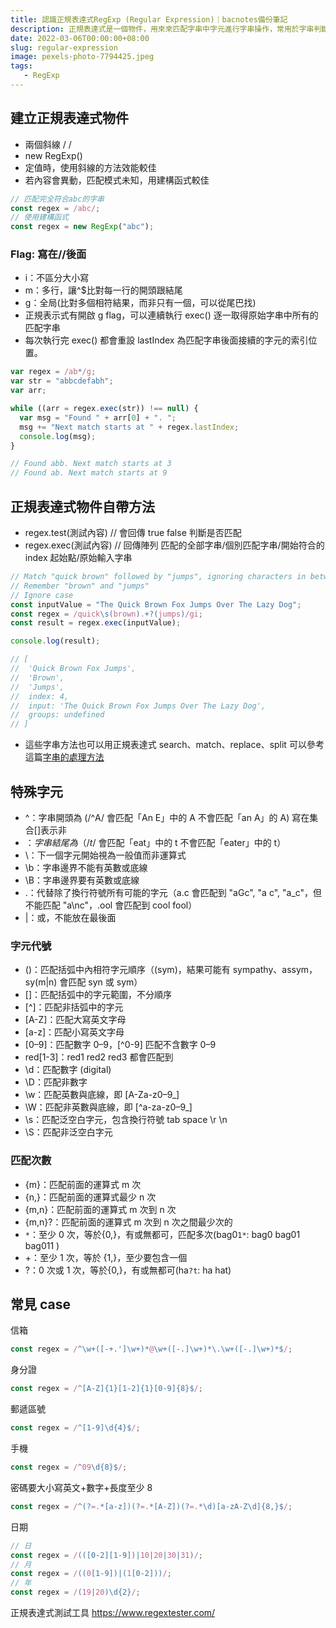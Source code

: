 ```yaml
---
title: 認識正規表達式RegExp (Regular Expression)｜bacnotes備份筆記
description: 正規表達式是一個物件，用來來匹配字串中字元進行字串操作，常用於字串判斷、資料搜尋、清除或取代目標字詞等，常常會在專案裡用到，但又有時候因為特殊符號不容易聯想他的意義，因此整理一篇筆記方便後續查看。
date: 2022-03-06T00:00:00+08:00
slug: regular-expression
image: pexels-photo-7794425.jpeg
tags:
   - RegExp
---
```



## 建立正規表達式物件

- 兩個斜線 / /
- new RegExp()
- 定值時，使用斜線的方法效能較佳
- 若內容會異動，匹配模式未知，用建構函式較佳

```js
// 匹配完全符合abc的字串
const regex = /abc/;
// 使用建構函式
const regex = new RegExp("abc");
```

### Flag: 寫在//後面

- i：不區分大小寫
- m：多行，讓^$比對每一行的開頭跟結尾
- g：全局(比對多個相符結果，而非只有一個，可以從尾巴找)
- 正規表示式有開啟 g flag，可以連續執行 exec() 逐一取得原始字串中所有的匹配字串
- 每次執行完 exec() 都會重設 lastIndex 為匹配字串後面接續的字元的索引位置。

```js
var regex = /ab*/g;
var str = "abbcdefabh";
var arr;

while ((arr = regex.exec(str)) !== null) {
  var msg = "Found " + arr[0] + ". ";
  msg += "Next match starts at " + regex.lastIndex;
  console.log(msg);
}

// Found abb. Next match starts at 3
// Found ab. Next match starts at 9
```

## 正規表達式物件自帶方法

- regex.test(測試內容) // 會回傳 true false 判斷是否匹配
- regex.exec(測試內容) // 回傳陣列 匹配的全部字串/個別匹配字串/開始符合的 index 起始點/原始輸入字串

```js
// Match "quick brown" followed by "jumps", ignoring characters in between
// Remember "brown" and "jumps"
// Ignore case
const inputValue = "The Quick Brown Fox Jumps Over The Lazy Dog";
const regex = /quick\s(brown).+?(jumps)/gi;
const result = regex.exec(inputValue);

console.log(result);

// [
//  'Quick Brown Fox Jumps',
//  'Brown',
//  'Jumps',
//  index: 4,
//  input: 'The Quick Brown Fox Jumps Over The Lazy Dog',
//  groups: undefined
// ]
```

- 這些字串方法也可以用正規表達式 search、match、replace、split
  可以參考這篇[字串的處理方法](https://bacnotes.github.io/string-methods/ "字串的處理方法")

## 特殊字元

- ^：字串開頭為 (/^A/ 會匹配「An E」中的 A 不會匹配「an A」的 A) 寫在集合[]表示非
- $：字串結尾為（/t$/ 會匹配「eat」中的 t 不會匹配「eater」中的 t）
- \：下一個字元開始視為一般值而非運算式
- \b：字串邊界不能有英數或底線
- \B：字串邊界要有英數或底線
- .：代替除了換行符號所有可能的字元（a.c 會匹配到 "aGc", "a c", "a_c"，但不能匹配 "a\nc"，.ool 會匹配到 cool fool）
- |：或，不能放在最後面

### 字元代號

- ()：匹配括弧中內相符字元順序（(sym)，結果可能有 sympathy、assym，sy(m|n) 會匹配 syn 或 sym）
- []：匹配括弧中的字元範圍，不分順序
- [^]：匹配非括弧中的字元
- [A-Z]：匹配大寫英文字母
- [a-z]：匹配小寫英文字母
- [0–9]：匹配數字 0–9，[^0-9] 匹配不含數字 0–9
- red[1-3]：red1 red2 red3 都會匹配到
- \d：匹配數字 (digital)
- \D：匹配非數字
- \w：匹配英數與底線，即 [A-Za-z0–9_]
- \W：匹配非英數與底線，即 [^a-za-z0–9_]
- \s：匹配泛空白字元，包含換行符號 tab space \r \n
- \S：匹配非泛空白字元

### 匹配次數

- {m}：匹配前面的運算式 m 次
- {n,}：匹配前面的運算式最少 n 次
- {m,n}：匹配前面的運算式 m 次到 n 次
- {m,n}?：匹配前面的運算式 m 次到 n 次之間最少次的
- `*`：至少 0 次，等於{0,}，有或無都可，匹配多次(bag0`1*`: bag0 bag01 bag011 )
- +：至少 1 次，等於 {1,}，至少要包含一個
- ?：0 次或 1 次，等於{0,}，有或無都可(ha`?t`: ha hat)

## 常見 case

信箱

```js
const regex = /^\w+([-+.']\w+)*@\w+([-.]\w+)*\.\w+([-.]\w+)*$/;
```

身分證

```js
const regex = /^[A-Z]{1}[1-2]{1}[0-9]{8}$/;
```

郵遞區號

```js
const regex = /^[1-9]\d{4}$/;
```

手機

```js
const regex = /^09\d{8}$/;
```

密碼要大小寫英文+數字+長度至少 8

```js
const regex = /^(?=.*[a-z])(?=.*[A-Z])(?=.*\d)[a-zA-Z\d]{8,}$/;
```

日期

```js
// 日
const regex = /(([0-2][1-9])|10|20|30|31)/;
// 月
const regex = /((0[1-9])|(1[0-2]))/;
// 年
const regex = /(19|20)\d{2}/;
```

正規表達式測試工具 https://www.regextester.com/
